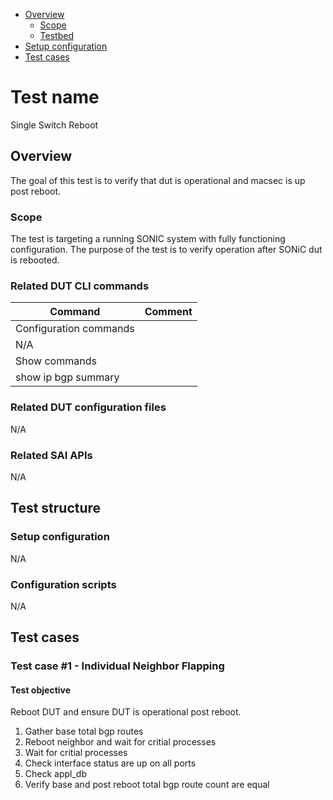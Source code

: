 - [Overview](#overview)
    - [Scope](#scope)
    - [Testbed](#testbed)
- [Setup configuration](#setup-configuration)
- [Test cases](#test-cases)

# Test name

Single Switch Reboot

## Overview

The goal of this test is to verify that dut is operational and macsec is up post reboot.

### Scope

The test is targeting a running SONIC system with fully functioning configuration.
The purpose of the test is to verify operation after SONiC dut is rebooted.

### Related DUT CLI commands

| Command | Comment |
| ------- | ------- |
|Configuration commands|
| N/A |  |
|Show commands|
| show ip bgp summary |

### Related DUT configuration files

N/A

### Related SAI APIs

N/A

## Test structure
### Setup configuration

N/A

### Configuration scripts

N/A

## Test cases
### Test case #1 - Individual Neighbor Flapping

#### Test objective

Reboot DUT and ensure DUT is operational post reboot.
1. Gather base total bgp routes
2. Reboot neighbor and wait for critial processes
3. Wait for critial processes
4. Check interface status are up on all ports
5. Check appl_db
6. Verify base and post reboot total bgp route count are equal
